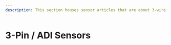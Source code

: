 ```yaml
---
description: This section houses sensor articles that are about 3-wire or pin ADI sensors.
---
```


# 3-Pin / ADI Sensors


